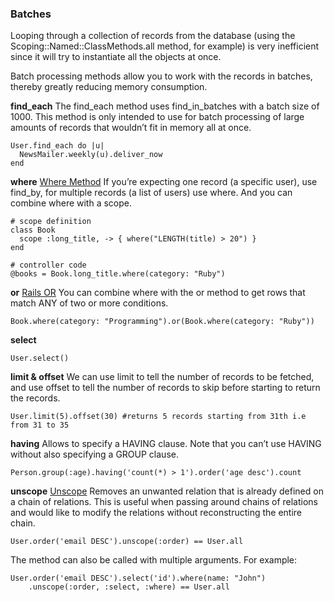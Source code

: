 ### Batches
Looping through a collection of records from the database (using the Scoping::Named::ClassMethods.all method, for example) is very inefficient since it will try to instantiate all the objects at once.

Batch processing methods allow you to work with the records in batches, thereby greatly reducing memory consumption.

**find_each**
The find_each method uses find_in_batches with a batch size of 1000. This method is only intended to use for batch processing of large amounts of records that wouldn’t fit in memory all at once.


```
User.find_each do |u|
  NewsMailer.weekly(u).deliver_now
end
```

**where**
[Where Method](https://www.rubyguides.com/2019/07/rails-where-method/)
If you’re expecting one record (a specific user), use find_by, for multiple records (a list of users) use where. And you can combine where with a scope.

```
# scope definition
class Book
  scope :long_title, -> { where("LENGTH(title) > 20") }
end

# controller code
@books = Book.long_title.where(category: "Ruby")
```

**or**
[Rails OR](https://www.bigbinary.com/blog/rails-5-adds-or-support-in-active-record)
You can combine where with the or method to get rows that match ANY of two or more conditions.

```
Book.where(category: "Programming").or(Book.where(category: "Ruby"))
```


**select**

```
User.select()
```

**limit & offset**
We can use limit to tell the number of records to be fetched, and use offset to tell the number of records to skip before starting to return the records.

```
User.limit(5).offset(30) #returns 5 records starting from 31th i.e from 31 to 35
```

**having**
Allows to specify a HAVING clause. Note that you can’t use HAVING without also specifying a GROUP clause.

```
Person.group(:age).having('count(*) > 1').order('age desc').count
```

**unscope**
[Unscope](https://apidock.com/rails/v5.2.3/ActiveRecord/QueryMethods/unscope)
Removes an unwanted relation that is already defined on a chain of relations. This is useful when passing around chains of relations and would like to modify the relations without reconstructing the entire chain.

```
User.order('email DESC').unscope(:order) == User.all
```

The method can also be called with multiple arguments. For example:

```
User.order('email DESC').select('id').where(name: "John")
    .unscope(:order, :select, :where) == User.all
```
